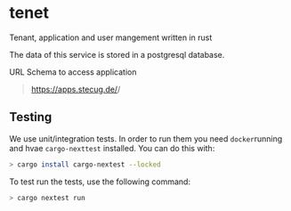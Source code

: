# tenet

Tenant, application and user mangement written in rust


The data of this service is stored in a postgresql database.


URL Schema to access application

> https://apps.stecug.de/<tenant-id>/<application-id>

## Testing

We use unit/integration tests. In order to run them you need `docker`running and hvae `cargo-nexttest` installed. You can do this with:

```bash
> cargo install cargo-nextest --locked
```

To test run the tests, use the following command:

```bash
> cargo nextest run
```